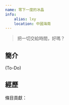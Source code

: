 ```yaml
---
name: 零下一度的冰晶
info:
    alias: lxy
    location: 中國海南
---
```


> 把一切交給時間，好嗎？
 
## 簡介

(To-Do)

## 經歷

條目貢獻：
